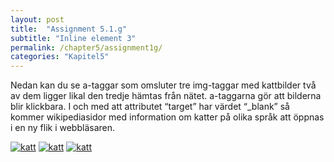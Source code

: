 ```yaml
---
layout: post
title:  "Assignment 5.1.g"
subtitle: "Inline element 3"
permalink: /chapter5/assignment1g/
categories: "Kapitel5"
---
```

Nedan kan du se a-taggar som omsluter tre img-taggar med kattbilder två av dem ligger likal den tredje hämtas från nätet. a-taggarna gör att bilderna blir klickbara. I och med att attributet “target” har värdet “_blank” så kommer wikipediasidor med information om katter på olika språk att öppnas i en ny flik i webbläsaren.

<a href="https://sv.wikipedia.org/wiki/Katt" target="_blank"><img src="images/katt.jpg" alt="katt"></a>
    <a href="https://en.wikipedia.org/wiki/Cat" target="_blank"><img src="images/katt.jpg"  alt="katt"></a>
    <a href="https://eo.wikipedia.org/wiki/Hejma_kato" target="_blank"><img src="http://www.triggerphoto.se/common/getimage.php?size=256&grp=_public_&id=22757"  alt="katt"></a>
